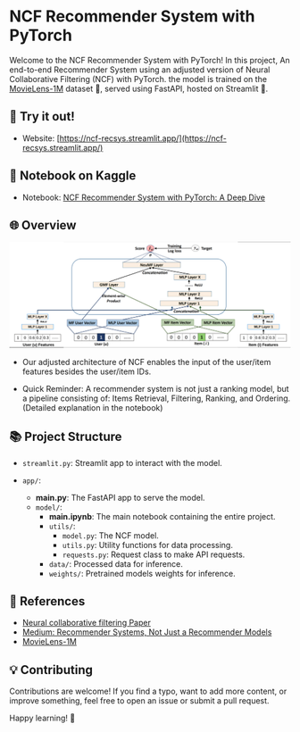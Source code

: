 # NCF Recommender System with PyTorch

Welcome to the NCF Recommender System with PyTorch! In this project, An end-to-end Recommender System using an adjusted version of Neural Collaborative Filtering (NCF) with PyTorch. the model is trained on the [MovieLens-1M](https://grouplens.org/datasets/movielens/1m/) dataset 🎥, served using FastAPI, hosted on Streamlit 🚀.

## 🌟 Try it out!

- Website: [https://ncf-recsys.streamlit.app/](https://ncf-recsys.streamlit.app/)

## 📓 Notebook on Kaggle

- Notebook: [NCF Recommender System with PyTorch: A Deep Dive](https://www.kaggle.com/code/oyounis/ncf-recommender-system)

## 🌐 Overview

![Adjusted NCF](app/model/utils/img/NCF.png)

- Our adjusted architecture of NCF enables the input of the user/item features besides the user/item IDs.

- Quick Reminder: A recommender system is not just a ranking model, but a pipeline consisting of: Items Retrieval, Filtering, Ranking, and Ordering. (Detailed explanation in the notebook)

## 📚 Project Structure

- `streamlit.py`: Streamlit app to interact with the model.
- `app/`:

  - **main.py**: The FastAPI app to serve the model.
  - `model/`:
    - **main.ipynb**: The main notebook containing the entire project.
    - `utils/`:
      - `model.py`: The NCF model.
      - `utils.py`: Utility functions for data processing.
      - `requests.py`: Request class to make API requests.
    - `data/`: Processed data for inference.
    - `weights/`: Pretrained models weights for inference.

## 📖 References

- [Neural collaborative filtering Paper](https://arxiv.org/abs/1708.05031)
- [Medium: Recommender Systems, Not Just a Recommender Models](https://medium.com/nvidia-merlin/recommender-systems-not-just-recommender-models-485c161c755e)
- [MovieLens-1M](https://grouplens.org/datasets/movielens/1m/)

## 💡 Contributing

Contributions are welcome! If you find a typo, want to add more content, or improve something, feel free to open an issue or submit a pull request.

Happy learning! 🚀
